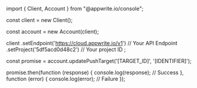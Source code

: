 import { Client,  Account } from "@appwrite.io/console";

const client = new Client();

const account = new Account(client);

client
    .setEndpoint('https://cloud.appwrite.io/v1') // Your API Endpoint
    .setProject('5df5acd0d48c2') // Your project ID
;

const promise = account.updatePushTarget('[TARGET_ID]', '[IDENTIFIER]');

promise.then(function (response) {
    console.log(response); // Success
}, function (error) {
    console.log(error); // Failure
});